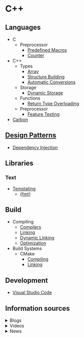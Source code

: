 # C++
## Languages
- C
  - Preprocessor
    - [Predefined Macros](Languages/C/Preprocessor/Predefined%20Macros.md)
    - [Counter](Languages/C/Preprocessor/Counter.md)
- C++
  - Types
    - [Array](Languages/C++/Types/Array.md)
    - [Structure Building](Languages/C++/Types/Structure%20Building.md)
    - [Automatic Conversions](Languages/C++/Types/Automatic%20Conversions.md)
  - Storage
    - [Dynamic Storage](Languages/C++/Storage/Dynamic%20Storage.md)
  - Functions
    - [Return Type Overloading](Languages/C++/Functions/Return%20Type%20Overloading.md)
  - Preprocessor
    - [Feature Testing](Languages/C++/Preprocessor/Feature%20Testing.md)
- [Carbon](Languages/Carbon/README.md)

## [Design Patterns](Design%20Patterns/README.md)
- [Dependency Injection](Design%20Patterns/Dependency%20Injection.md)

## Libraries
### Text
- [Templating](Libraries/Text/Templating/README.md)
  - [{fmt}](Libraries/Text/Templating/{fmt}.md)

## Build
- Compiling
  - [Compilers](Build/Compiling/Compilers.md)
  - [Linking](Build/Compiling/Linking.md)
  - [Dynamic Linking](Build/Compiling/Dynamic%20Linking.md)
  - [Optimization](Build/Compiling/Optimization.md)
- Build Systems
  - CMake
    - [Compiling](Build/Build%20Systems/CMake/Compiling.md)
    - [Linking](Build/Build%20Systems/CMake/Linking.md)

## Development
- [Visual Studio Code](Development/Visual%20Studio%20Code.md)

## Information sources
<details><summary>Blogs</summary>

- [Standard C++](https://isocpp.org/)
- [Modernes C++](http://www.modernescpp.com/)
- [C++ Stories](https://www.cppstories.com/)
- [Arthur O’Dwyer](https://quuxplusone.github.io/blog/)
- [Andreas Fertig's Blog](https://andreasfertig.blog/)
- [Fluent C++ - Jonathan Boccara's blog](https://www.fluentcpp.com/)
- [foonathan::​blog()](https://www.foonathan.net/)
- [Marius Bancila's Blog](https://mariusbancila.ro/blog/)
- [The Old New Thing](https://devblogs.microsoft.com/oldnewthing/)
- [Sutter’s Mill](https://herbsutter.com/)
- [Andrzej's C++ blog | Guidelines and thoughts about C++](https://akrzemi1.wordpress.com/)  
  Inactive.
- [Simplify C++!](https://arne-mertz.de/)  
  Inactive.
- [cor3ntin](https://cor3ntin.github.io/)  
  Inactive.
- [TJSW](https://tjsw.medium.com/)  
  Inactive, 繁体中文.
- [C++ Team Blog](https://devblogs.microsoft.com/cppblog/)  
  C++ tutorials, C and C++ news, and information about Visual Studio, Visual Studio Code, and Vcpkg from the Microsoft C++ team.
</details>

<details><summary>Videos</summary>

- [CppCon](https://www.youtube.com/channel/UCMlGfpWw-RUdWX_JbLCukXg)
</details>

<details><summary>News</summary>

- [r/cpp](https://www.reddit.com/r/cpp/)
- [Awesome C++ Weekly](https://cpp.libhunt.com/newsletter)
- [r/CarbonLang](https://www.reddit.com/r/CarbonLang/)
- [r/C_Programming](https://www.reddit.com/r/C_Programming/)
- [r/cpp_questions](https://www.reddit.com/r/cpp_questions/)
</details>